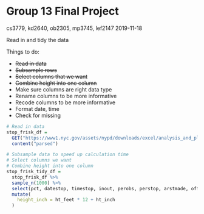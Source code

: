 Group 13 Final Project
================
cs3779, kd2640, ob2305, mp3745, lef2147
2019-11-18

Read in and tidy the data

Things to do:

-   ~~Read in data~~
-   ~~Subsample rows~~
-   ~~Select columns that we want~~
-   ~~Combine height into one column~~
-   Make sure columns are right data type
-   Rename columns to be more informative
-   Recode columns to be more informative
-   Format date, time
-   Check for missing

``` r
# Read in data
stop_frisk_df = 
  GET("https://www1.nyc.gov/assets/nypd/downloads/excel/analysis_and_planning/stop-question-frisk/sqf-2016.csv") %>% 
  content("parsed") 
```

``` r
# Subsample data to speed up calculation time
# Select columns we want
# Combine height into one column
stop_frisk_tidy_df =
  stop_frisk_df %>% 
  sample_n(1000) %>% 
  select(pct, datestop, timestop, inout, perobs, perstop, arstmade, offunif, frisked, searched, rf_vcrim, rf_othsw, rf_attir:ac_evasv, cs_furtv:cs_other, rf_knowl, sb_hdobj:sb_admis, rf_furt, rf_bulg, sex, race, age:othfeatr, city, xcoord, ycoord) %>% 
  mutate(
    height_inch = ht_feet * 12 + ht_inch
  )
```
